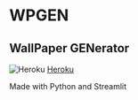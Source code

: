 # WPGEN
## WallPaper GENerator



![Heroku](https://pyheroku-badge.herokuapp.com/?app=WPGEN) [Heroku](https://wpgen.herokuapp.com/)




Made with Python and Streamlit
